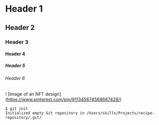 # Header 1
## Header 2
### Header 3
#### Header 4
##### Header 5
###### Header 6

! [Image of an NFT design] (https://www.pinterest.com/pin/911345674568687428/)

```
$ git init
Initialized empty Git repository in /Users/skills/Projects/recipe-repository/.git/
```
